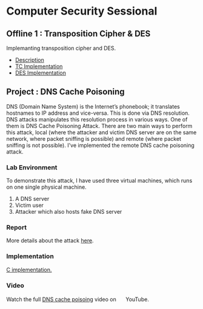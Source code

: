 # Computer Security Sessional

## Offline 1 : Transposition Cipher & DES

Implemanting transposition cipher and DES.

- [Description](TC%20and%20DES/Offline%201/Offline1-documentation.docx)
- [TC Implementation](TC%20and%20DES/tc.cpp)
- [DES Implementation](TC%20and%20DES/des.cpp)

## Project : DNS Cache Poisoning

DNS (Domain Name System) is the Internet’s phonebook; it translates hostnames
to IP address and vice-versa. This is done via DNS resolution. DNS attacks
manipulates this resolution process in various ways. One of them is DNS Cache
Poisoning Attack. There are two main ways to perform this attack, local (where
the attacker and victim DNS server are on the same network, where packet
sniffing is possible) and remote (where packet sniffing is not possible). I've
implemented the remote DNS cache poisoning attack.

### Lab Environment

To demonstrate this attack, I have used three virtual machines, which runs on one
single physical machine.

1. A DNS server
2. Victim user
3. Attacker which also hosts fake DNS server

### Report

More details about the attack [here](DNS%20Cache%20Poisoning/report.pdf).

### Implementation

[C implementation.](DNS%20Cache%20Poisoning/dnsattack.c)

### Video

Watch the full [DNS cache poisoing](https://www.youtube.com/watch?v=-oCMsx-ntHE) video on <img src="https://www.flaticon.com/svg/static/icons/svg/174/174883.svg" height="16" width="16" style="margin-left:5px;">YouTube.
